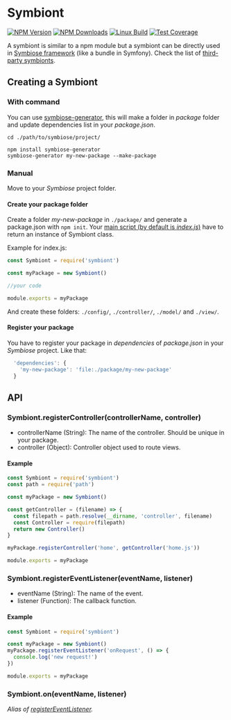 # Symbiont

  [![NPM Version][npm-image]][npm-url]
  [![NPM Downloads][downloads-image]][downloads-url]
  [![Linux Build][travis-image]][travis-url]
  [![Test Coverage][coveralls-image]][coveralls-url]

A symbiont is similar to a npm module but a symbiont can be directly used in [Symbiose framework](https://npmjs.org/package/symbiose/) (like a bundle in Symfony). Check the list of [third-party symbionts](https://github.com/topics/symbiose-package).

[npm-image]: https://img.shields.io/npm/v/symbiont.svg
[npm-url]: https://npmjs.org/package/symbiont
[downloads-image]: https://img.shields.io/npm/dm/symbiont.svg
[downloads-url]: https://npmjs.org/package/symbiont
[travis-image]: https://img.shields.io/travis/com/symbiosejs/symbiont/master.svg?label=linux
[travis-url]: https://travis-ci.com/symbiosejs/symbiont
[coveralls-image]: https://img.shields.io/coveralls/symbiosejs/symbiont/master.svg
[coveralls-url]: https://coveralls.io/r/symbiosejs/symbiont?branch=master

## Creating a Symbiont

### With command

You can use [symbiose-generator](https://npmjs.org/package/symbiose-generator), this will make a folder in *package* folder and update dependencies list in your *package.json*.

```
cd ./path/to/symbiose/project/

npm install symbiose-generator
symbiose-generator my-new-package --make-package
```

### Manual

Move to your *Symbiose* project folder.

#### Create your package folder

Create a folder *my-new-package* in `./package/` and generate a package.json with `npm init`. Your [main script (by default is *index.js*)](https://docs.npmjs.com/files/package.json#main) have to return an instance of Symbiont class.

Example for index.js:

```js
const Symbiont = require('symbiont')

const myPackage = new Symbiont()

//your code

module.exports = myPackage
```

And create these folders: `./config/`, `./controller/`, `./model/` and `./view/`.

#### Register your package

You have to register your package in *dependencies* of *package.json* in your *Symbiose* project. Like that: 

```js
  'dependencies': {
    'my-new-package': 'file:./package/my-new-package'
  }
```

## API

### Symbiont.registerController(controllerName, controller)

 - controllerName (String): The name of the controller. Should be unique in your package.
 - controller (Object): Controller object used to route views. 

#### Example

```js
const Symbiont = require('symbiont')
const path = require('path')

const myPackage = new Symbiont()

const getController = (filename) => {
  const filepath = path.resolve(__dirname, 'controller', filename)
  const Controller = require(filepath)
  return new Controller()
}

myPackage.registerController('home', getController('home.js'))

module.exports = myPackage
```

### Symbiont.registerEventListener(eventName, listener)

 - eventName (String): The name of the event.
 - listener (Function): The callback function.

#### Example

```js
const Symbiont = require('symbiont')

const myPackage = new Symbiont()
myPackage.registerEventListener('onRequest', () => {
  console.log('new request!')
})

module.exports = myPackage
```

### Symbiont.on(eventName, listener)

*Alias of [registerEventListener](#symbiontregistereventlistenereventname-listener).*
